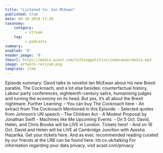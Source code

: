 ```yaml
---
title: "Listened to: Ian McEwan"
published: true
date: 09-10-2019 17:39
taxonomy:
    category:
         - stream
    tag:
         - podcasts
summary:
enabled: '0'
header_image: '0'
theurl: https://media.acast.com/talkingpolitics/ianmcewan/media.mp3
image: artwork-resized.png
template: item
---
```

 
Episode summary: David talks to novelist Ian McEwan about his new Brexit parable, The Cockroach, and a lot else besides: counterfactual history, Labour party conferences, eighteenth-century satire, humanising judges and turning the economy on its head. But yes, it’s all about the Brexit nightmare. Further Learning: - You can buy The Cockroach here - An extract from The Cockroach Mentioned in this Episode: - Selected quotes from Johnson’s UN speech - The Children Act - A Modest Proposal by Jonathan Swift - Machines like Me Upcoming Events: - On 5 Oct. David, Helen, and Chris Brooke will be LIVE in London. Tickets here! - And on 16 Oct. David and Helen will be LIVE at Cambridge Junction with Ayesha Hazarika. Get your tickets here. And as ever, recommended reading curated by our friends at the LRB can be found here: lrb.co.uk/talking For information regarding your data privacy, visit acast.com/privacy
